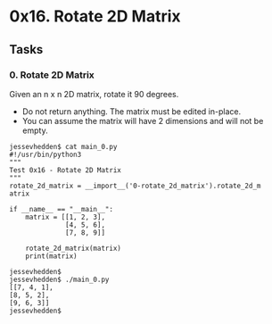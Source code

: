 # 0x16. Rotate 2D Matrix

## Tasks

### 0. Rotate 2D Matrix
Given an n x n 2D matrix, rotate it 90 degrees.

* Do not return anything. The matrix must be edited in-place.
* You can assume the matrix will have 2 dimensions and will not be empty.

```
jessevhedden$ cat main_0.py
#!/usr/bin/python3
"""
Test 0x16 - Rotate 2D Matrix
"""
rotate_2d_matrix = __import__('0-rotate_2d_matrix').rotate_2d_m
atrix

if __name__ == "__main__":
    matrix = [[1, 2, 3],
              [4, 5, 6],
              [7, 8, 9]]

    rotate_2d_matrix(matrix)
    print(matrix)

jessevhedden$
jessevhedden$ ./main_0.py
[[7, 4, 1],
[8, 5, 2],
[9, 6, 3]]
jessevhedden$
```
